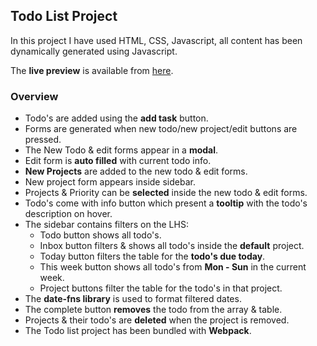 ## Todo List Project ##

In this project I have used HTML, CSS, Javascript, all content has been dynamically generated using Javascript.

The **live preview** is available from <a href='https://ravip14.github.io/todo-list/'>here</a>.

### Overview ###

- Todo's are added using the **add task** button.
- Forms are generated when new todo/new project/edit buttons are pressed.
- The New Todo & edit forms appear in a **modal**.
- Edit form is **auto filled** with current todo info.
- **New Projects** are added to the new todo & edit forms.
- New project form appears inside sidebar.
- Projects & Priority can be **selected** inside the new todo & edit forms.
- Todo's come with info button which present a **tooltip** with the todo's description on hover.
- The sidebar contains filters on the LHS:
    - Todo button shows all todo's.
    - Inbox button filters & shows all todo's inside the **default** project.
    - Today button filters the table for the **todo's due today**.
    - This week button shows all todo's from **Mon - Sun** in the current week.
    - Project buttons filter the table for the todo's in that project.
- The **date-fns library** is used to format filtered dates.
- The complete button **removes** the todo from the array & table.
- Projects & their todo's are **deleted** when the project is removed.
- The Todo list project has been bundled with **Webpack**.